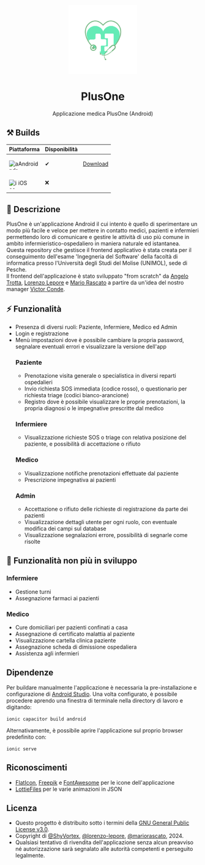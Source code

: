 <p align="center">
  <img width="180" src="assets/icon-circle.png" alt="PlusOne"></img>
  <h1 align="center">PlusOne</h1>
  <p align="center">Applicazione medica PlusOne (Android)
</p>

## ⚒️ Builds

|Piattaforma|Disponibilità||
|--------|---------|--|
|<p><img width="24" height="24" align="left" src="https://img.icons8.com/nolan/64/android-os.png" alt="android"> Android </p>|✔|[Download](https://github.com/ShyVortex/plusone-ionic/releases/latest)|
|<p><img width="24" height="24" align="left" src="https://img.icons8.com/nolan/64/ios-logo.png" alt="ios"> iOS </p>|❌| |

## 📜 Descrizione
PlusOne è un'applicazione Android il cui intento è quello di sperimentare un modo più facile e veloce per mettere in contatto medici, pazienti e infermieri permettendo loro di comunicare
e gestire le attività di uso più comune in ambito infermieristico-ospedaliero in maniera naturale ed istantanea.  
Questa repository che gestisce il frontend applicativo è stata creata per il conseguimento dell'esame 'Ingegneria del Software' della facoltà di informatica presso l'Università degli Studi del Molise (UNIMOL),
sede di Pesche.  
Il frontend dell'applicazione è stato sviluppato "from scratch" da [Angelo Trotta](https://github.com/ShyVortex), [Lorenzo Lepore](https://github.com/lorenzo-lepore) e [Mario Rascato](https://github.com/mariorascato)
a partire da un'idea del nostro manager [Victor Conde](https://github.com/vodkaassassina).

## ⚡ Funzionalità
- Presenza di diversi ruoli: Paziente, Infermiere, Medico ed Admin
- Login e registrazione
- Menù impostazioni dove è possibile cambiare la propria password, segnalare eventuali errori e visualizzare la versione dell'app
  ### Paziente
  - Prenotazione visita generale o specialistica in diversi reparti ospedalieri
  - Invio richiesta SOS immediata (codice rosso), o questionario per richiesta triage (codici bianco-arancione)
  - Registro dove è possibile visualizzare le proprie prenotazioni, la propria diagnosi o le impegnative prescritte dal medico
  ### Infermiere
  - Visualizzazione richieste SOS o triage con relativa posizione del paziente, e possibilità di accettazione o rifiuto
  ### Medico
  - Visualizzazione notifiche prenotazioni effettuate dal paziente
  - Prescrizione impegnativa ai pazienti
  ### Admin
  - Accettazione o rifiuto delle richieste di registrazione da parte dei pazienti
  - Visualizzazione dettagli utente per ogni ruolo, con eventuale modifica dei campi sul database
  - Visualizzazione segnalazioni errore, possibilità di segnarle come risolte  

## 🙌 Funzionalità non più in sviluppo
  ### Infermiere
  - Gestione turni
  - Assegnazione farmaci ai pazienti
  ### Medico
  - Cure domiciliari per pazienti confinati a casa
  - Assegnazione di certificato malattia al paziente
  - Visualizzazione cartella clinica paziente
  - Assegnazione scheda di dimissione ospedaliera
  - Assistenza agli infermieri

## Dipendenze
Per buildare manualmente l'applicazione è necessaria la pre-installazione e configurazione di [Android Studio](https://developer.android.com/studio?hl=it).
Una volta configurato, è possibile procedere aprendo una finestra di terminale nella directory di lavoro e digitando:
 ```shell
 ionic capacitor build android
 ```
Alternativamente, è possibile aprire l'applicazione sul proprio browser predefinito con:
 ```shell
 ionic serve
 ```

## Riconoscimenti
- [FlatIcon](https://www.flaticon.com/), [Freepik](https://www.freepik.com/) e [FontAwesome](https://fontawesome.com/) per le icone dell'applicazione
- [LottieFiles](https://lottiefiles.com/) per le varie animazioni in JSON

## Licenza
- Questo progetto è distribuito sotto i termini della [GNU General Public License v3.0](https://github.com/ShyVortex/plusone-ionic/blob/master/LICENSE.md).
- Copyright di [@ShyVortex](https://github.com/ShyVortex), [@lorenzo-lepore](https://github.com/lorenzo-lepore), [@mariorascato](https://github.com/mariorascato), 2024.  
- Qualsiasi tentativo di rivendita dell'applicazione senza alcun preavviso né autorizzazione sarà segnalato alle autorità competenti e perseguito legalmente.

